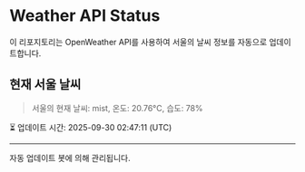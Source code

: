 
# Weather API Status

이 리포지토리는 OpenWeather API를 사용하여 서울의 날씨 정보를 자동으로 업데이트합니다.

## 현재 서울 날씨
> 서울의 현재 날씨: mist, 온도: 20.76°C, 습도: 78%

⏳ 업데이트 시간: 2025-09-30 02:47:11 (UTC)

---
자동 업데이트 봇에 의해 관리됩니다.
